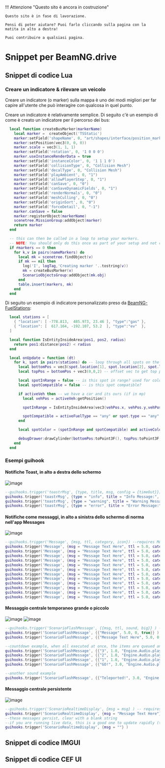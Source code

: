 !!! Attenzione "Questo sito è ancora in costruzione"

	Questo sito è in fase di lavorazione.
	
	Pensi di poter aiutare? Puoi farlo cliccando sulla pagina con la matita in alto a destra!
	
	Puoi contribuire a qualsiasi pagina.

# Snippet per BeamNG.drive

## Snippet di codice Lua

### Creare un indicatore & rilevare un veicolo

Creare un indicatore (o marker) sulla mappa è uno dei modi migliori per far capire all'utente che può interagire con qualcosa in quel punto.

Creare un indicatore è relativamente semplice. Di seguito c'è un esempio di come è creato un indicatore per il percorso dei bus:

```Lua
  local function createBusMarker(markerName)
    local marker =  createObject('TSStatic')
    marker:setField('shapeName', 0, "art/shapes/interface/position_marker.dae")
    marker:setPosition(vec3(0, 0, 0))
    marker.scale = vec3(1, 1, 1)
    marker:setField('rotation', 0, '1 0 0 0')
    marker.useInstanceRenderData = true
    marker:setField('instanceColor', 0, '1 1 1 0')
    marker:setField('collisionType', 0, "Collision Mesh")
    marker:setField('decalType', 0, "Collision Mesh")
    marker:setField('playAmbient', 0, "1")
    marker:setField('allowPlayerStep', 0, "1")
    marker:setField('canSave', 0, "0")
    marker:setField('canSaveDynamicFields', 0, "1")
    marker:setField('renderNormals', 0, "0")
    marker:setField('meshCulling', 0, "0")
    marker:setField('originSort', 0, "0")
    marker:setField('forceDetail', 0, "-1")
    marker.canSave = false
    marker:registerObject(markerName)
    scenetree.MissionGroup:addObject(marker)
    return marker
  end

  -- this can then be called in a loop to setup your markers. 
  -- NOTE: You should only do this once as part of your setup and not called on each frame.
  if #markers == 0 then
    for k,v in pairs(nameMarkers) do
      local mk = scenetree.findObject(v)
      if mk == nil then
        log('I', logTag,'Creating marker '..tostring(v))
        mk = createBusMarker(v)
        ScenarioObjectsGroup:addObject(mk.obj)
      end
      table.insert(markers, mk)
    end
  end
```

Di seguito un esempio di indicatore personalizzato preso da [BeamNG-FuelStations](https://github.com/BeamMP/BeamNG-FuelStations/tree/master):

```Lua
  local stations = [
    { "location": [ -778.813,  485.973, 23.46 ], "type":"gas" },
    { "location": [  617.164, -192.107, 53.2  ], "type":"ev"  },
  ]

  local function IsEntityInsideArea(pos1, pos2, radius)
    return pos1:distance(pos2) < radius
  end

  local onUpdate = function (dt)
    for k, spot in pairs(stations) do -- loop through all spots on the current map
      local bottomPos = vec3(spot.location[1], spot.location[2], spot.location[3])
      local topPos = bottomPos + vec3(0,0,2) -- offset vec to get top position (2m tall)

      local spotInRange = false -- is this spot in range? used for color
      local spotCompatible = false -- is this spot compatible?

      if activeVeh then -- we have a car and its ours (if in mp)
        local vehPos = activeVeh:getPosition()

        spotInRange = IsEntityInsideArea(vec3(vehPos.x, vehPos.y,vehPos.z), bottomPos, 1.5)

        spotCompatible = activeFuelType == "any" or spot.type == "any" or activeFuelType == spot.type
      end

      local spotColor = (spotInRange and spotCompatible) and activeColorMap[spot.type] or inactiveColorMap[spot.type] or ColorF(1,1,1,0.5)

      debugDrawer:drawCylinder(bottomPos:toPoint3F(), topPos:toPoint3F(), 1, spotColor) --bottom, top, radius, color
    end
  end
```

### Esempi guihook
#### Notifiche Toast, in alto a destra dello schermo
![image](https://github.com/StanleyDudek/Docs/assets/49531350/c8a87842-b95a-4eca-84dc-93072ecc9158)

```lua
--guihooks.trigger('toastrMsg', {type, title, msg, config = {timeOut}}) 
guihooks.trigger('toastrMsg', {type = "info", title = "Info Message:", msg = "Info Message Text Here", config = {timeOut = 5000}}) 
guihooks.trigger('toastrMsg', {type = "warning", title = "Warning Message:", msg = "Warning Message Text Here", config = {timeOut = 5000}}) 
guihooks.trigger('toastrMsg', {type = "error", title = "Error Message:", msg = "Error Message Text Here", config = {timeOut = 5000}}) 
```

#### Notifiche come messaggi, in alto a sinistra dello schermo di norma nell'app Messages
![image](https://github.com/StanleyDudek/Docs/assets/49531350/6baef813-50cb-43c3-9c59-0de550b014b6)

```lua
--guihooks.trigger('Message', {msg, ttl, category, icon}) --requires Messages app
guihooks.trigger('Message', {msg = "Message Text Here", ttl = 5.0, category = "arrow_upward", icon = "arrow_upward"}) 
guihooks.trigger('Message', {msg = "Message Text Here", ttl = 5.0, category = "arrow_downward", icon = "arrow_downward"}) 
guihooks.trigger('Message', {msg = "Message Text Here", ttl = 5.0, category = "flag", icon = "flag"}) 
guihooks.trigger('Message', {msg = "Message Text Here", ttl = 5.0, category = "check", icon = "check"}) 
guihooks.trigger('Message', {msg = "Message Text Here", ttl = 5.0, category = "check_circle", icon = "check_circle"}) 
guihooks.trigger('Message', {msg = "Message Text Here", ttl = 5.0, category = "warning", icon = "warning"}) 
guihooks.trigger('Message', {msg = "Message Text Here", ttl = 5.0, category = "error", icon = "error"}) 
guihooks.trigger('Message', {msg = "Message Text Here", ttl = 5.0, category = "directions_car", icon = "directions_car"}) 
guihooks.trigger('Message', {msg = "Message Text Here", ttl = 5.0, category = "star", icon = "star"}) 
guihooks.trigger('Message', {msg = "Message Text Here", ttl = 5.0, category = "timeline", icon = "timeline"}) 
guihooks.trigger('Message', {msg = "Message Text Here", ttl = 5.0, category = "save", icon = "save"}) 
guihooks.trigger('Message', {msg = "Message Text Here", ttl = 5.0, category = "settings", icon = "settings"}) 
```
#### Messaggio centrale temporaneo grande o piccolo
![image](https://github.com/StanleyDudek/Docs/assets/49531350/d0cf754f-83f8-4d15-9159-27350da127de)
![image](https://github.com/StanleyDudek/Docs/assets/49531350/1df6fc9b-756f-484e-b8d9-5df346dc4c26)

```lua
--guihooks.trigger('ScenarioFlashMessage', {{msg, ttl, sound, big}} ) -- requires RaceCountdown ui app
guihooks.trigger('ScenarioFlashMessage', {{"Message", 5.0, 0, true}} ) 
guihooks.trigger('ScenarioFlashMessage', {{"Message Text Here", 5.0, 0, false}} ) 

--countdown example, when all executed at once, the items are queued and will follow eachother after the previous ttl expires
guihooks.trigger('ScenarioFlashMessage', {{"3", 1.0, "Engine.Audio.playOnce('AudioGui', 'event:UI_Countdown1')", true}}) 
guihooks.trigger('ScenarioFlashMessage', {{"2", 1.0, "Engine.Audio.playOnce('AudioGui', 'event:UI_Countdown2')", true}}) 
guihooks.trigger('ScenarioFlashMessage', {{"1", 1.0, "Engine.Audio.playOnce('AudioGui', 'event:UI_Countdown3')", true}}) 
guihooks.trigger('ScenarioFlashMessage', {{"GO!", 3.0, "Engine.Audio.playOnce('AudioGui', 'event:UI_CountdownGo')", true}}) 

--another sound example
guihooks.trigger('ScenarioFlashMessage', {{"Teleported!", 3.0, "Engine.Audio.playOnce('AudioGui', 'event:UI_Checkpoint')", false}}) 
```

#### Messaggio centrale persistente
![image](https://github.com/StanleyDudek/Docs/assets/49531350/6290e018-6b3d-4674-98f2-34282a723258)
```lua
--guihooks.trigger('ScenarioRealtimeDisplay', {msg = msg} ) -- requires Race Realtime Display ui app
guihooks.trigger('ScenarioRealtimeDisplay', {msg = "Message Text Here"} )
--these messages persist, clear with a blank string
--if you are running live data, this is a good one to update rapidly (think timers, distance calcs, et cetera)
guihooks.trigger('ScenarioRealtimeDisplay', {msg = ""} )
```

## Snippet di codice IMGUI

## Snippet di codice CEF UI
